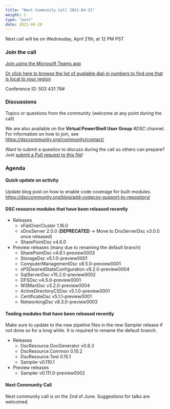```yaml
---
title: "Next Community Call 2021-04-21"
weight: 1
type: "post"
date: 2021-04-20
---
```


Next call will be on Wednesday, April 21th, at 12 PM PST

### Join the call

[Join using the Microsoft Teams app](https://teams.microsoft.com/l/meetup-join/19%3ameeting_OTc2YThjZGQtNWE4Yi00NDQyLTk5NTktYWIwYjdhMGZjNDRl%40thread.v2/0?context=%7b%22Tid%22%3a%2272f988bf-86f1-41af-91ab-2d7cd011db47%22%2c%22Oid%22%3a%222fd83437-7fe6-4ee4-a109-828a19cb7bff%22%7d)

[Or click here to browse the list of available dial-in numbers to find one that is local to your region](https://dialin.teams.microsoft.com/8551f4c1-bea3-441a-8738-69aa517a91c5?id=50343176)

Conference ID:
503 431 76#

### Discussions

Topics or questions from the community (welcome at any point during the call)

We are also available on the **Virtual PowerShell User Group** _#DSC_ channel.
For information on how to join, see https://dsccommunity.org/community/contact/

Want to submit a question to discuss during the call so others can prepare?
Just [submit a Pull request to this file](https://github.com/dsccommunity/dsccommunity.org/edit/master/content/community_calls/next_call.en.md)!

### Agenda

#### Quick update on activity

Update blog post on how to enable code coverage for built-modules.
https://dsccommunity.org/blog/add-codecov-support-to-repository/

#### DSC resource modules that have been released recently

- Releases
  - xFailOverCluster 1.16.0
  - xDnsServer 2.0.0 (**DEPRECATED** -> Move to DnsServerDsc v3.0.0 once released)
  - SharePointDsc v4.6.0
- Preview releases (many due to renaming the default branch)
  - SharePointDsc v4.6.1-preview0003
  - StorageDsc v5.1.0-preview0001
  - ComputerManagementDsc v8.5.0-preview0001
  - xPSDesiredStateConfiguration v9.2.0-preview0004
  - SqlServerDsc v15.2.0-preview0002
  - DFSDsc v4.5.0-preview0001
  - WSManDsc v3.2.0-preview0004
  - ActiveDirectoryCSDsc v5.1.0-preview0001
  - CertificateDsc v5.1.1-preview0001
  - NetworkingDsc v8.3.0-preview0003

#### Tooling modules that have been released recently

Make sure to update to the new pipeline files in the new Sampler release
if not done so for a long while. It is required to rename the default branch.

- Releases
  - DscResource.DocGenerator v0.8.3
  - DscResource.Common 0.10.2
  - DscResource.Test 0.15.1
  - Sampler v0.110.1
- Preview releases
  - Sampler v0.111.0-preview0002

#### Next Community Call

Next community call is on the 2nd of June.
Suggestions for talks are welcomed.

